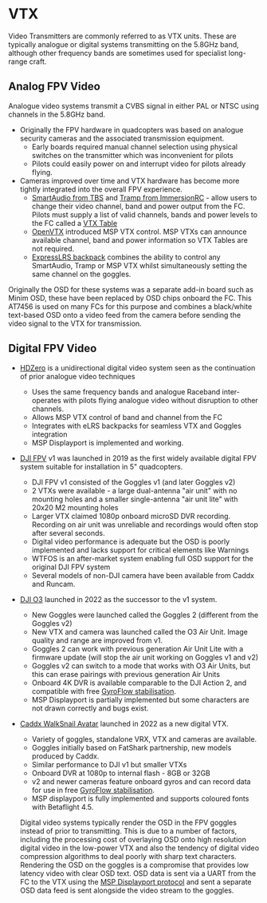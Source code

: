 # VTX

Video Transmitters are commonly referred to as VTX units. These are typically analogue or digital systems transmitting on the 5.8GHz band, although other frequency bands are sometimes used for specialist long-range craft.

## Analog FPV Video

Analogue video systems transmit a CVBS signal in either PAL or NTSC using channels in the 5.8GHz band.

- Originally the FPV hardware in quadcopters was based on analogue security cameras and the associated transmission equipment.
  - Early boards required manual channel selection using physical switches on the transmitter which was inconvenient for pilots
  - Pilots could easily power on and interrupt video for pilots already flying.
- Cameras improved over time and VTX hardware has become more tightly integrated into the overall FPV experience.
  - [SmartAudio from TBS](/docs/wiki/guides/current/SmartAudio) and [Tramp from ImmersionRC](/docs/wiki/guides/current/IRC-Tramp) - allow users to change their video channel, band and power output from the FC. Pilots must supply a list of valid channels, bands and power levels to the FC called a [VTX Table](/docs/wiki/guides/current/VTX-Tables)
  - [OpenVTX](https://github.com/OpenVTx/OpenVTx) introduced MSP VTX control. MSP VTXs can announce available channel, band and power information so VTX Tables are not required.
  - [ExpressLRS backpack](https://github.com/ExpressLRS/Backpack/wiki) combines the ability to control any SmartAudio, Tramp or MSP VTX whilst simultaneously setting the same channel on the goggles.

Originally the OSD for these systems was a separate add-in board such as Minim OSD, these have been replaced by OSD chips onboard the FC. This AT7456 is used on many FCs for this purpose and combines a black/white text-based OSD onto a video feed from the camera before sending the video signal to the VTX for transmission.

## Digital FPV Video

- [HDZero](https://www.hd-zero.com/) is a unidirectional digital video system seen as the continuation of prior analogue video techniques
  - Uses the same frequency bands and analogue Raceband inter-operates with pilots flying analogue video without disruption to other channels.
  - Allows MSP VTX control of band and channel from the FC
  - Integrates with eLRS backpacks for seamless VTX and Goggles integration
  - MSP Displayport is implemented and working.
- [DJI FPV](https://www.dji.com/fpv) v1 was launched in 2019 as the first widely available digital FPV system suitable for installation in 5" quadcopters.
  - DJI FPV v1 consisted of the Goggles v1 (and later Goggles v2)
  - 2 VTXs were available - a large dual-antenna "air unit" with no mounting holes and a smaller single-antenna "air unit lite" with 20x20 M2 mounting holes
  - Larger VTX claimed 1080p onboard microSD DVR recording. Recording on air unit was unreliable and recordings would often stop after several seconds.
  - Digital video performance is adequate but the OSD is poorly implemented and lacks support for critical elements like Warnings
  - WTFOS is an after-market system enabling full OSD support for the original DJI FPV system
  - Several models of non-DJI camera have been available from Caddx and Runcam.
- [DJI O3](https://www.dji.com/newsroom/news/dji-launches-o3-air-unit) launched in 2022 as the successor to the v1 system.
  - New Goggles were launched called the Goggles 2 (different from the Goggles v2)
  - New VTX and camera was launched called the O3 Air Unit. Image quality and range are improved from v1.
  - Goggles 2 can work with previous generation Air Unit Lite with a firmware update (will stop the air unit working on Goggles v1 and v2)
  - Goggles v2 can switch to a mode that works with O3 Air Units, but this can erase pairings with previous generation Air Units
  - Onboard 4K DVR is available comparable to the DJI Action 2, and compatible with free [GyroFlow stabilisation](https://gyroflow.xyz/).
  - MSP Displayport is partially implemented but some characters are not drawn correctly and bugs exist.
- [Caddx WalkSnail Avatar](https://caddxfpv.com/collections/walksnail-avatar-system) launched in 2022 as a new digital VTX.

  - Variety of goggles, standalone VRX, VTX and cameras are available.
  - Goggles initially based on FatShark partnership, new models produced by Caddx.
  - Similar performance to DJI v1 but smaller VTXs
  - Onboard DVR at 1080p to internal flash - 8GB or 32GB
  - v2 and newer cameras feature onboard gyros and can record data for use in free [GyroFlow stabilisation](https://gyroflow.xyz/).
  - MSP displayport is fully implemented and supports coloured fonts with Betaflight 4.5.

  Digital video systems typically render the OSD in the FPV goggles instead of prior to transmitting. This is due to a number of factors, including the processing cost of overlaying OSD onto high resolution digital video in the low-power VTX and also the tendency of digital video compression algorithms to deal poorly with sharp text characters. Rendering the OSD on the goggles is a compromise that provides low latency video with clear OSD text. OSD data is sent via a UART from the FC to the VTX using the [MSP Displayport protocol](/docs/development/api/DisplayPort) and sent a separate OSD data feed is sent alongside the video stream to the goggles.
